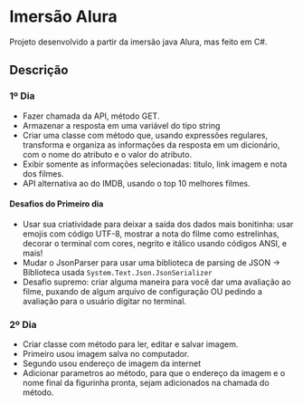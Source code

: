 # Imersão Alura

Projeto desenvolvido a partir da imersão java Alura, mas feito em C#.

## Descrição

### 1º Dia

- Fazer chamada da API, método GET.
- Armazenar a resposta em uma variável do tipo string
- Criar uma classe com método que, usando expressões regulares, transforma e organiza as informações da resposta em um dicionário, com o nome do atributo e o valor do atributo.
- Exibir somente as informações selecionadas: titulo, link imagem e nota dos filmes.
- API alternativa ao do IMDB, usando o top 10 melhores filmes.

#### Desafios do Primeiro dia
- Usar sua criatividade para deixar a saída dos dados mais bonitinha: usar emojis com código UTF-8, mostrar a nota do filme como estrelinhas, decorar o terminal com cores, negrito e itálico usando códigos ANSI, e mais!
- Mudar o JsonParser para usar uma biblioteca de parsing de JSON -> Biblioteca usada `System.Text.Json.JsonSerializer`
- Desafio supremo: criar alguma maneira para você dar uma avaliação ao filme, puxando de algum arquivo de configuração OU pedindo a avaliação para o usuário digitar no terminal.

### 2º Dia

- Criar classe com método para ler, editar e salvar imagem.
- Primeiro usou imagem salva no computador.
- Segundo usou endereço de imagem da internet
- Adicionar parametros ao método, para que o endereço da imagem e o nome final da figurinha pronta, sejam adicionados na chamada do método.